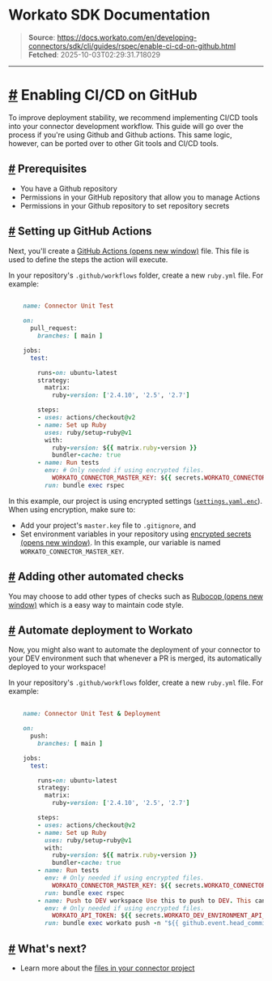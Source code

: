# Workato SDK Documentation

> **Source**: https://docs.workato.com/en/developing-connectors/sdk/cli/guides/rspec/enable-ci-cd-on-github.html
> **Fetched**: 2025-10-03T02:29:31.718029

---

# [#](<#enabling-ci-cd-on-github>) Enabling CI/CD on GitHub

To improve deployment stability, we recommend implementing CI/CD tools into your connector development workflow. This guide will go over the process if you're using Github and Github actions. This same logic, however, can be ported over to other Git tools and CI/CD tools.

## [#](<#prerequisites>) Prerequisites

  * You have a Github repository
  * Permissions in your GitHub repository that allow you to manage Actions
  * Permissions in your Github repository to set repository secrets

## [#](<#setting-up-github-actions>) Setting up GitHub Actions

Next, you'll create a [GitHub Actions (opens new window)](<https://docs.github.com/en/actions>) file. This file is used to define the steps the action will execute.

In your repository's `.github/workflows` folder, create a new `ruby.yml` file. For example:
```ruby
 
    name: Connector Unit Test

    on: 
      pull_request:
        branches: [ main ]

    jobs:
      test:

        runs-on: ubuntu-latest
        strategy:
          matrix:
            ruby-version: ['2.4.10', '2.5', '2.7']

        steps:
        - uses: actions/checkout@v2
        - name: Set up Ruby
          uses: ruby/setup-ruby@v1
          with:
            ruby-version: ${{ matrix.ruby-version }}
            bundler-cache: true 
        - name: Run tests
          env: # Only needed if using encrypted files.
            WORKATO_CONNECTOR_MASTER_KEY: ${{ secrets.WORKATO_CONNECTOR_MASTER_KEY }} 
          run: bundle exec rspec


```

In this example, our project is using encrypted settings ([`settings.yaml.enc`](</developing-connectors/sdk/cli/reference/cli-project-directory-reference.html#settings-yaml-enc-settings-yaml>)). When using encryption, make sure to:

  * Add your project's `master.key` file to `.gitignore`, and
  * Set environment variables in your repository using [encrypted secrets (opens new window)](<https://docs.github.com/en/actions/reference/encrypted-secrets>). In this example, our variable is named `WORKATO_CONNECTOR_MASTER_KEY`.

## [#](<#adding-other-automated-checks>) Adding other automated checks

You may choose to add other types of checks such as [Rubocop (opens new window)](<https://docs.github.com/en/actions/guides/building-and-testing-ruby#linting-your-code>) which is a easy way to maintain code style.

## [#](<#automate-deployment-to-workato>) Automate deployment to Workato

Now, you might also want to automate the deployment of your connector to your DEV environment such that whenever a PR is merged, its automatically deployed to your workspace!

In your repository's `.github/workflows` folder, create a new `ruby.yml` file. For example:
```ruby
 
    name: Connector Unit Test & Deployment

    on: 
      push:
        branches: [ main ]

    jobs:
      test:

        runs-on: ubuntu-latest
        strategy:
          matrix:
            ruby-version: ['2.4.10', '2.5', '2.7']

        steps:
        - uses: actions/checkout@v2
        - name: Set up Ruby
          uses: ruby/setup-ruby@v1
          with:
            ruby-version: ${{ matrix.ruby-version }}
            bundler-cache: true 
        - name: Run tests
          env: # Only needed if using encrypted files.
            WORKATO_CONNECTOR_MASTER_KEY: ${{ secrets.WORKATO_CONNECTOR_MASTER_KEY }} 
          run: bundle exec rspec
        - name: Push to DEV workspace Use this to push to DEV. This can be enabled when a PR is merged.
          env: # Only needed if using encrypted files.
            WORKATO_API_TOKEN: ${{ secrets.WORKATO_DEV_ENVIRONMENT_API_TOKEN}} 
          run: bundle exec workato push -n "${{ github.event.head_commit.message }}" 


```

## [#](<#what-s-next>) What's next?

  * Learn more about the [files in your connector project](</developing-connectors/sdk/cli/reference/cli-project-directory-reference.html>)
